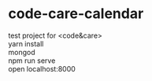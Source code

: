 # code-care-calendar
test project for &lt;code&amp;care>\
yarn install \
mongod \
npm run serve \
open localhost:8000
